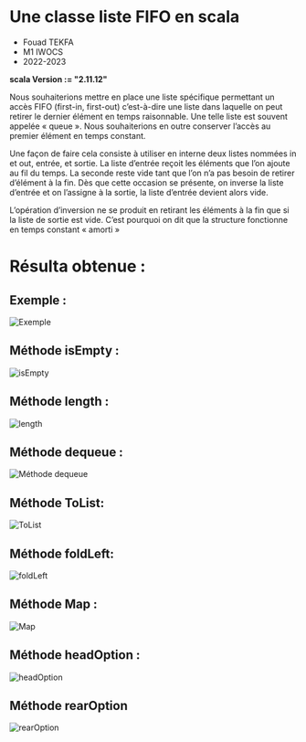 #  Une classe liste FIFO en scala 
- Fouad TEKFA
- M1 IWOCS
- 2022-2023

**scala Version := "2.11.12"**

Nous souhaiterions mettre en place une liste spécifique permettant un accès FIFO (first-in, first-out) c’est-à-dire une liste
dans laquelle on peut retirer le dernier élément en temps raisonnable. Une telle liste est souvent appelée « queue ». Nous
souhaiterions en outre conserver l’accès au premier élément en temps constant.



Une façon de faire cela consiste à utiliser en interne deux listes nommées in et out, entrée, et sortie. La liste d’entrée reçoit
les éléments que l’on ajoute au fil du temps. La seconde reste vide tant que l’on n’a pas besoin de retirer d’élément à la
fin. Dès que cette occasion se présente, on inverse la liste d’entrée et on l’assigne à la sortie, la liste d’entrée devient alors
vide.

L’opération d’inversion ne se produit en retirant les éléments à la fin que si la liste de sortie est vide. C’est pourquoi on dit
que la structure fonctionne en temps constant « amorti »

# Résulta obtenue : 
 ## Exemple :

![Exemple](captures_d'ecran_des_différents_tests/Exemple.png)

 ## Méthode isEmpty :

![isEmpty](captures_d'ecran_des_différents_tests/isEmpty.png)

 ## Méthode length : 

![length](captures_d'ecran_des_différents_tests/length.png)

 ## Méthode dequeue :

![Méthode dequeue](captures_d'ecran_des_différents_tests/dequeue.png)

 ## Méthode ToList:

![ToList](captures_d'ecran_des_différents_tests/ToList.png)

 ## Méthode foldLeft:

![ foldLeft](captures_d'ecran_des_différents_tests/foldLeft.png)

 ## Méthode Map :

![Map](captures_d'ecran_des_différents_tests/Map.png)

 ## Méthode headOption :
![headOption](captures_d'ecran_des_différents_tests/headOption.png)

 ## Méthode rearOption

![rearOption](captures_d'ecran_des_différents_tests/rearOption.png)